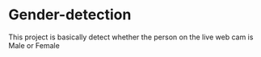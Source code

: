 # Gender-detection
This project is basically detect whether the person on the live web cam is Male or Female
